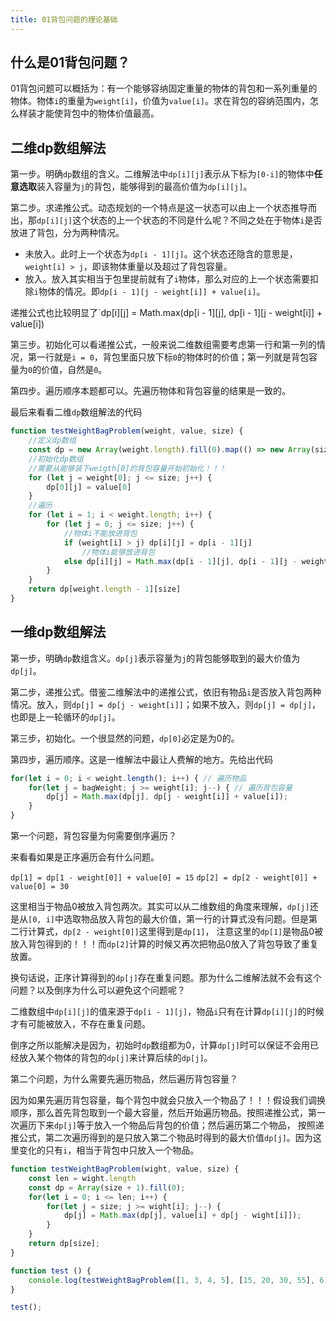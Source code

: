 ```yaml
---
title: 01背包问题的理论基础
---
```


## 什么是01背包问题？

01背包问题可以概括为：有一个能够容纳固定重量的物体的背包和一系列重量的物体。物体`i`的重量为`weight[i]`，价值为`value[i]`。求在背包的容纳范围内，怎么样装才能使背包中的物体价值最高。

## 二维dp数组解法

第一步。明确`dp`数组的含义。二维解法中`dp[i][j]`表示从下标为`[0-i]`的物体中**任意选取**装入容量为`j`的背包，能够得到的最高价值为`dp[i][j]`。

第二步。求递推公式。动态规划的一个特点是这一状态可以由上一个状态推导而出，那`dp[i][j]`这个状态的上一个状态的不同是什么呢？不同之处在于物体`i`是否放进了背包，分为两种情况。
- 未放入。此时上一个状态为`dp[i - 1][j]`。这个状态还隐含的意思是，`weight[i] > j`，即该物体重量以及超过了背包容量。
- 放入。放入其实相当于包里提前就有了`i`物体，那么对应的上一个状态需要扣除`i`物体的情况。即`dp[i - 1][j - weight[i]] + value[i]`。

递推公式也比较明显了`dp[i][j] = Math.max(dp[i - 1][j], dp[i - 1][j - weight[i]] + value[i])

第三步。初始化可以看递推公式，一般来说二维数组需要考虑第一行和第一列的情况，第一行就是`i = 0`，背包里面只放下标`0`的物体时的价值；第一列就是背包容量为`0`的价值，自然是`0`。

第四步。遍历顺序本题都可以。先遍历物体和背包容量的结果是一致的。

最后来看看二维`dp`数组解法的代码

```javascript
function testWeightBagProblem(weight, value, size) {
    //定义dp数组
    const dp = new Array(weight.length).fill(0).map(() => new Array(size + 1)).fill(0)
    //初始化dp数组
    //需要从能够装下weigth[0]的背包容量开始初始化！！！
    for (let j = weight[0]; j <= size; j++) {
        dp[0][j] = value[0]
    }
    //遍历
    for (let i = 1; i < weight.length; i++) {
        for (let j = 0; j <= size; j++) {
            //物体i不能放进背包
            if (weight[i] > j) dp[i][j] = dp[i - 1][j]
                //物体i能够放进背包
            else dp[i][j] = Math.max(dp[i - 1][j], dp[i - 1][j - weight[i] + value[i]])
        }
    }
    return dp[weight.length - 1][size]
}
```

## 一维dp数组解法

第一步，明确`dp`数组含义。`dp[j]`表示容量为`j`的背包能够取到的最大价值为`dp[j]`。

第二步，递推公式。借鉴二维解法中的递推公式，依旧有物品`i`是否放入背包两种情况。放入，则`dp[j] = dp[j - weight[i]]`；如果不放入，则`dp[j] = dp[j]`，也即是上一轮循环的`dp[j]`。

第三步，初始化。一个很显然的问题，`dp[0]`必定是为0的。

第四步，遍历顺序。这是一维解法中最让人费解的地方。先给出代码
```javascript
for(let i = 0; i < weight.length(); i++) { // 遍历物品
    for(let j = bagWeight; j >= weight[i]; j--) { // 遍历背包容量
        dp[j] = Math.max(dp[j], dp[j - weight[i]] + value[i]);
    }
}
```
第一个问题，背包容量为何需要倒序遍历？

来看看如果是正序遍历会有什么问题。

`dp[1] = dp[1 - weight[0]] + value[0] = 15`
`dp[2] = dp[2 - weight[0]] + value[0] = 30`

这里相当于物品0被放入背包两次。其实可以从二维数组的角度来理解，`dp[j]`还是从`[0, i]`中选取物品放入背包的最大价值，第一行的计算式没有问题。但是第二行计算式，`dp[2 - weight[0]]`这里得到是`dp[1]`，
注意这里的`dp[1]`是物品0被放入背包得到的！！！而`dp[2]`计算的时候又再次把物品0放入了背包导致了重复放置。

换句话说，正序计算得到的`dp[j]`存在重复问题。那为什么二维解法就不会有这个问题？以及倒序为什么可以避免这个问题呢？

二维数组中`dp[i][j]`的值来源于`dp[i - 1][j]`，物品`i`只有在计算`dp[i][j]`的时候才有可能被放入，不存在重复问题。

倒序之所以能解决是因为，初始时`dp`数组都为0，计算`dp[j]`时可以保证不会用已经放入某个物体的背包的`dp[j]`来计算后续的`dp[j]`。

第二个问题，为什么需要先遍历物品，然后遍历背包容量？

因为如果先遍历背包容量，每个背包中就会只放入一个物品了！！！假设我们调换顺序，那么首先背包取到一个最大容量，然后开始遍历物品。按照递推公式，第一次遍历下来`dp[j]`等于放入一个物品后背包的价值；然后遍历第二个物品，
按照递推公式，第二次遍历得到的是只放入第二个物品时得到的最大价值`dp[j]`。因为这里变化的只有`i`，相当于背包中只放入一个物品。

```javascript
function testWeightBagProblem(wight, value, size) {
    const len = wight.length
    const dp = Array(size + 1).fill(0);
    for(let i = 0; i <= len; i++) {
        for(let j = size; j >= wight[i]; j--) {
            dp[j] = Math.max(dp[j], value[i] + dp[j - wight[i]]);
        }
    }
    return dp[size];
}

function test () {  
    console.log(testWeightBagProblem([1, 3, 4, 5], [15, 20, 30, 55], 6));
}

test();
```

